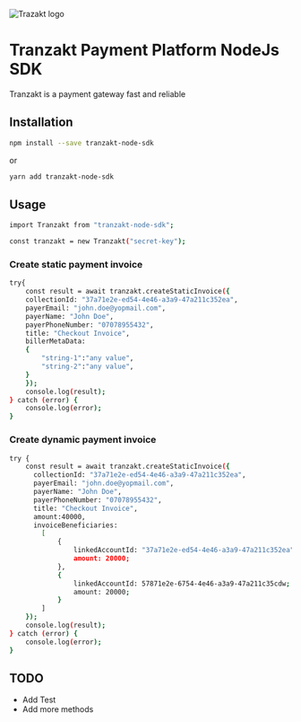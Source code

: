 ![Trazakt logo](https://tranzakt.s3.eu-west-1.amazonaws.com/app-images/logo-small.png "Trazakt")

# Tranzakt Payment Platform NodeJs SDK

Tranzakt is a payment gateway fast and reliable

## Installation

```bash
npm install --save tranzakt-node-sdk
```

or

```bash
yarn add tranzakt-node-sdk
```

## Usage

```bash
import Tranzakt from "tranzakt-node-sdk";

const tranzakt = new Tranzakt("secret-key");
```

### Create static payment invoice

```bash
try{
    const result = await tranzakt.createStaticInvoice({
    collectionId: "37a71e2e-ed54-4e46-a3a9-47a211c352ea",
    payerEmail: "john.doe@yopmail.com",
    payerName: "John Doe",
    payerPhoneNumber: "07078955432",
    title: "Checkout Invoice",
    billerMetaData:
    {
        "string-1":"any value",
        "string-2":"any value",
    }
    });
    console.log(result);
} catch (error) {
    console.log(error);
}
```

### Create dynamic payment invoice

```bash
try {
    const result = await tranzakt.createStaticInvoice({
      collectionId: "37a71e2e-ed54-4e46-a3a9-47a211c352ea",
      payerEmail: "john.doe@yopmail.com",
      payerName: "John Doe",
      payerPhoneNumber: "07078955432",
      title: "Checkout Invoice",
      amount:40000,
      invoiceBeneficiaries:
        [
            {
                linkedAccountId: "37a71e2e-ed54-4e46-a3a9-47a211c352ea",
                amount: 20000;
            },
            {
                linkedAccountId: 57871e2e-6754-4e46-a3a9-47a211c35cdw;
                amount: 20000;
            }
        ]
    });
    console.log(result);
} catch (error) {
    console.log(error);
}
```

## TODO

- Add Test
- Add more methods
